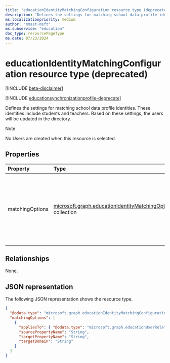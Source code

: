 ```yaml
---
title: "educationIdentityMatchingConfiguration resource type (deprecated)"
description: "Defines the settings for matching school data profile identities. These identities include students and teachers. Based on these settings, the users will be updated in the directory."
ms.localizationpriority: medium
author: "mmast-msft"
ms.subservice: "education"
doc_type: resourcePageType
ms.date: 07/23/2024
---
```


# educationIdentityMatchingConfiguration resource type (deprecated)

[!INCLUDE [beta-disclaimer](../../includes/beta-disclaimer.md)]

[!INCLUDE [educationsynchronizationprofile-deprecate](../includes/education-deprecate-educationsynchronizationprofile.md)]

Defines the settings for matching school data profile identities. These identities include students and teachers. Based on these settings, the users will be updated in the directory.

> [!NOTE]
> No Users are created when this resource is selected.

## Properties

| Property        | Type                                                                                               | Description                                                                                      |
| :-------------- | :------------------------------------------------------------------------------------------------- | :----------------------------------------------------------------------------------------------- |
| matchingOptions | [microsoft.graph.educationIdentityMatchingOptions](educationidentitymatchingoptions.md) collection | Mapping between the user account and the options to use to uniquely identify the user to update. |

## Relationships

None.

## JSON representation

The following JSON representation shows the resource type.

<!-- {
  "blockType": "resource",
  "optionalProperties": [

  ],
  "@odata.type": "microsoft.graph.educationIdentityMatchingConfiguration"
}-->

```json
{
  "@odata.type": "microsoft.graph.educationIdentityMatchingConfiguration",
  "matchingOptions": [
    {
      "appliesTo": { "@odata.type": "microsoft.graph.educationUserRole" },
      "sourcePropertyName": "String",
      "targetPropertyName": "String",
      "targetDomain": "String"
    }
  ]
}
```


